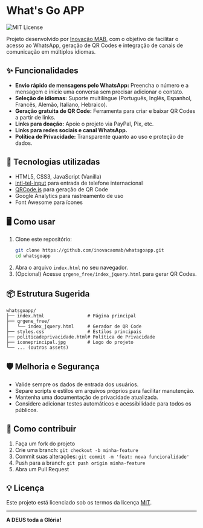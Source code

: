 # What's Go APP

![MIT License](https://img.shields.io/badge/license-MIT-green.svg)

Projeto desenvolvido por [Inovação MAB](https://www.inovacaomab.com), com o objetivo de facilitar o acesso ao WhatsApp, geração de QR Codes e integração de canais de comunicação em múltiplos idiomas.

## ✨ Funcionalidades

- **Envio rápido de mensagens pelo WhatsApp:** Preencha o número e a mensagem e inicie uma conversa sem precisar adicionar o contato.
- **Seleção de idiomas:** Suporte multilíngue (Português, Inglês, Espanhol, Francês, Alemão, Italiano, Hebraico).
- **Geração gratuita de QR Code:** Ferramenta para criar e baixar QR Codes a partir de links.
- **Links para doação:** Apoie o projeto via PayPal, Pix, etc.
- **Links para redes sociais e canal WhatsApp.**
- **Política de Privacidade:** Transparente quanto ao uso e proteção de dados.

## 🚀 Tecnologias utilizadas

- HTML5, CSS3, JavaScript (Vanilla)
- [intl-tel-input](https://github.com/jackocnr/intl-tel-input) para entrada de telefone internacional
- [QRCode.js](https://github.com/davidshimjs/qrcodejs) para geração de QR Code
- Google Analytics para rastreamento de uso
- Font Awesome para ícones

## 🖥️ Como usar

1. Clone este repositório:
   ```bash
   git clone https://github.com/inovacaomab/whatsgoapp.git
   cd whatsgoapp
   ```
2. Abra o arquivo `index.html` no seu navegador.
3. (Opcional) Acesse `qrgene_free/index_jquery.html` para gerar QR Codes.

## 📦 Estrutura Sugerida

```
whatsgoapp/
├── index.html                # Página principal
├── qrgene_free/
│   └── index_jquery.html     # Gerador de QR Code
├── styles.css                # Estilos principais
├── politicadeprivacidade.html# Política de Privacidade
├── iconeprincipal.jpg        # Logo do projeto
└── ... (outros assets)
```

## 🛡️ Melhoria e Segurança

- Valide sempre os dados de entrada dos usuários.
- Separe scripts e estilos em arquivos próprios para facilitar manutenção.
- Mantenha uma documentação de privacidade atualizada.
- Considere adicionar testes automáticos e acessibilidade para todos os públicos.

## 🤝 Como contribuir

1. Faça um fork do projeto
2. Crie uma branch: `git checkout -b minha-feature`
3. Commit suas alterações: `git commit -m 'feat: nova funcionalidade'`
4. Push para a branch: `git push origin minha-feature`
5. Abra um Pull Request

## 💡 Licença

Este projeto está licenciado sob os termos da licença [MIT](LICENSE).

---

**A DEUS toda a Glória!**
